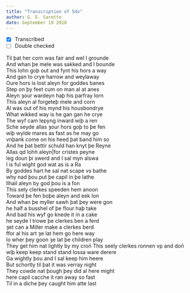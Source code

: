 ```yaml
---
title: "Transcription of 54v"
author: G. E. Saretto
date: September 19 2018
---
```


- [x] Transcribed
- [ ] Double checked

Til þat her corn was fair and wel I grounde  
And whan þe mele was sakked and I bounde  
This Iohn goþ out and fynt his hors a way  
And gan to crye harrow and weylaway  
Oure hors is lost aleyn for goddes banes  
Step on þy feet cum on man al at anes  
Aleyn ȝour wardeyn haþ his parfray lorn  
This aleyn al forgeteþ mele and corn  
Al was out of his mynd his housbondrye  
What wikked way is he gan gan he crye  
The wyf cam lepyng inward wiþ a ren  
Sche seyde allas ȝour hors goþ to þe fen  
wiþ wylde mares as fast as he may go  
vnþank come on his heed þat band him so  
And he þat bettir schuld han knyt þe Reyne  
Allas qd Iohn̈ aleyn|for cristes peyne  
leg doun þi swerd and I sal myn alswa  
I is ful wight god wat as is a Ra  
By goddes hart he sal nat scape vs bathe  
why nad þou put þe capil in þe lathe  
Ilhail aleyn by god þou is a fon  
This sely clerkes speeden hem anoon  
Toward þe fen boþe aleyn and eek Ion  
And whan þe myller sawh þat þey were gon  
he half a busshel of þe flour haþ take  
And bad his wyf go knede it in a cake  
he seyde I trowe þe clerkes ben a ferd  
ȝet can a Miller make a clerkes berd  
ffor al his art ȝe lat hem go here way  
lo wher þey goon ȝe lat þe children play  
They get him nat lightly by my cron̄
This seely clerkes ronnen vp and don̄  
wiþ keep keep stand stand Iossa ware derere  
Ga wightly þou and I sal keep him heere  
But schortly til þat it was verray night  
They cowde nat þough þey did al here might  
here capil cacche it ran away so fast  
Til in a diche þey caught him atte last  
